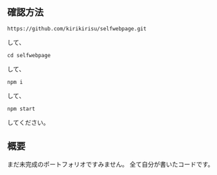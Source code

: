 ## 確認方法

```
https://github.com/kirikirisu/selfwebpage.git
```

して、

```
cd selfwebpage
```

して、

```
npm i
```

して、

```
npm start
```
してください。

## 概要
まだ未完成のポートフォリオですみません。
全て自分が書いたコードです。
